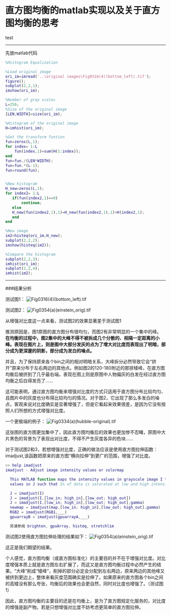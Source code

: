 # 直方图均衡的matlab实现以及关于直方图均衡的思考

test

---

先放matlab代码

```matlab
%Histogram Equalization

%Load original image
ori_im=imread('..\original images\Fig0316(4)(bottom_left).tif');
figure();
subplot(2,2,1);
imshow(ori_im);

%Number of gray scales
L=256;  
%Size of the original image
[LEN,WIDTH]=size(ori_im);   

%Histogram of the original image
H=imhist(ori_im);   

%Get the transform funtion
fun=zeros(L,1);   
for index= 1:L
    fun(index,1)=sum(H(1:index));
end
fun=fun./(LEN*WIDTH);
fun=fun.*(L-1);
fun=round(fun);


%New histogram
H_new=zeros(L,1);
for index2= 1:L
   if(fun(index2,1)==0)
       continue;
   else
   H_new(fun(index2,1),1)=H_new(fun(index2,1),1)+H(index2,1);
   end
end

%New image
im2=histeq(ori_im,H_new);
subplot(2,2,2);
imshow(histeq(im2));

%Compare the histogram
subplot(2,2,3);
imhist(ori_im);
subplot(2,2,4);
imhist(im2);
```

---

###结果分析

测试图1：
![Fig0316(4)(bottom_left).tif](https://z3.ax1x.com/2021/03/25/6XcHY9.png)

测试图2：
![Fig0354(a)(einstein_orig).tif](https://z3.ax1x.com/2021/03/25/6Xg0pR.png)



  从增强对比度这一点来看，测试图2的效果显著差于测试图1  

  推测原因是，图1原图的直方图分布很均匀，而图2有非常明显的一个集中的峰。**在均衡的过程中，图2集中的大峰不得不被拆成几个分散的、相隔一定距离的小峰。表现在图片上，则是图中大部分发灰的点为了增大对比度而表现出了明暗，部分成为更深邃的阴影，部分成为发白的噪点。**  
    
  并且，为了保持原来各个bin之间的相对明暗关系，大峰拆分必然导致它会“挤开”原来分布于左右两边的其他点。例如图2的120-180附近的那排矮峰，在直方图均衡后被挤到了几乎最右端。表现在图上则是原图中人物偏灰的白发在经过直方图均衡之后白得发亮了……

  这可能表明，通过直方图均衡来增强对比度的方式只适用于直方图分布比较均匀、且图片中的灰度也分布得比较均匀的情况。对于图2，它出现了那么多发白的噪点，客观来说对比度确实是显著增强了，但是它看起来效果很差，是因为它没有按照人们所想的方式增强对比度。  

  一个更极端的例子：
  ![Fig0334(a)(hubble-original).tif](https://z3.ax1x.com/2021/03/26/6jhFBt.png)
    
  这张图的直方图更加集中了，因此直方图均衡后的效果也更加惨不忍睹，原图中大片黑色的背景为了表现出对比度，不得不产生灰度各异的色块……  

  对于测试图2和3，若想增强对比度，正确的做法应该是使用直方图拉伸函数：imadjust,该函数把原来的直方图“横向拉伸”到更广的范围，增强了对比度。
  ```matlab
  >> help imadjust
imadjust - Adjust image intensity values or colormap

    This MATLAB function maps the intensity values in grayscale image I to new
    values in J such that 1% of data is saturated at low and high intensities of I.

    J = imadjust(I)
    J = imadjust(I,[low_in; high_in],[low_out; high_out])
    J = imadjust(I,[low_in; high_in],[low_out; high_out],gamma)
    newmap = imadjust(map,[low_in; high_in],[low_out; high_out],gamma)
    RGB2 = imadjust(RGB1,___)
    gpuarrayB = imadjust(gpuarrayA,___)

    另请参阅 brighten, gpuArray, histeq, stretchlim
  ```

测试图2使用直方图拉伸处理的结果如下：
![Fig0354(a)(einstein_orig).tif](https://z3.ax1x.com/2021/03/26/6j7vqJ.png)

这正是我们期望的结果。  
  
个人感觉，直方图均衡（或直方图标准化）的主要目的并不在于增强对比度。对比度增强本质上就是直方图左右扩展了，而这又是直方图均衡过程中必然产生的结果。“大峰”削成“矮峰”，削掉的部分必定会分配到左右两边，原来两边的其他峰又被挤到更边上，整体来看灰度范围确实是拉伸了。如果原来的直方图各个bin之间的高矮没有那么夸张，均衡后的效果也会更自然，同时对比度也增强了。（测试图1）  

因此，直方图均衡的主要目的还是在均衡上，是为了直方图规定化服务的，对比度的增强是副产物。若是只想增强对比度不妨考虑更简单的直方图拉伸。
